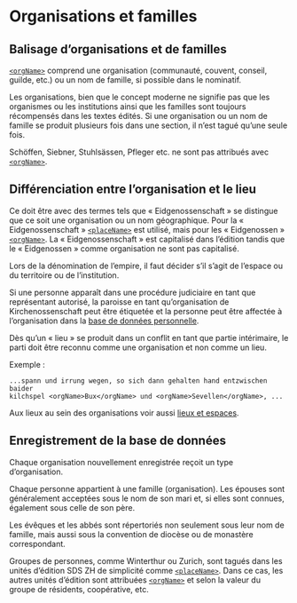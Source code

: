 # Organisations et familles

## Balisage d’organisations et de familles

[`<orgName>`](orgName.fr.md) comprend une organisation (communauté, couvent, conseil, guilde, etc.)
ou un nom de famille, si possible dans le nominatif.

Les organisations, bien que le concept moderne ne signifie pas que les organismes ou les
institutions ainsi que les familles sont toujours récompensés dans les textes édités.
Si une organisation ou un nom de famille se produit plusieurs fois dans une section, il n’est
tagué qu’une seule fois.

Schöffen, Siebner, Stuhlsässen, Pfleger etc. ne sont pas attribués avec [`<orgName>`](orgName.fr.md).

## Différenciation entre l’organisation et le lieu

Ce doit être avec des termes tels que « Eidgenossenschaft » se distingue que ce soit une organisation
ou un nom géographique.
Pour la « Eidgenossenschaft » [`<placeName>`](placeName.fr.md) est utilisé, mais pour les
« Eidgenossen » [`<orgName>`](orgName.fr.md).
La « Eidgenossenschaft » est capitalisé dans l’édition tandis que le « Eidgenossen » comme organisation
ne sont pas capitalisé.

Lors de la dénomination de l’empire, il faut décider s’il s’agit de l’espace ou du territoire ou
de l’institution.

Si une personne apparaît dans une procédure judiciaire en tant que représentant autorisé, la
paroisse en tant qu’organisation de Kirchenossenschaft peut être étiquetée et la personne peut
être affectée à l’organisation dans la
[base de données personnelle](https://personae.ssrq-sds-fds.ch/).


Dès qu’un « lieu » se produit dans un conflit en tant que partie intérimaire, le parti doit être
reconnu comme une organisation et non comme un lieu.

Exemple :  
```
...spann und irrung wegen, so sich dann gehalten hand entzwischen baider
kilchspel <orgName>Bux</orgName> und <orgName>Sevellen</orgName>, ...
```

Aux lieux au sein des organisations voir aussi [lieux et espaces](places.fr.md).

## Enregistrement de la base de données

Chaque organisation nouvellement enregistrée reçoit un type d’organisation.

Chaque personne appartient à une famille (organisation).
Les épouses sont généralement acceptées sous le nom de son mari et, si elles sont connues,
également sous celle de son père.

Les évêques et les abbés sont répertoriés non seulement sous leur nom de famille, mais aussi sous
la convention de diocèse ou de monastère correspondant.

Groupes de personnes, comme  Winterthur ou Zurich, sont tagués dans les unités d’édition SDS ZH de
simplicité comme [`<placeName>`](placeName.fr.md).
Dans ce cas, les autres unités d’édition sont attribuées [`<orgName>`](orgName.fr.md) et selon la
valeur du groupe de résidents, coopérative, etc.
